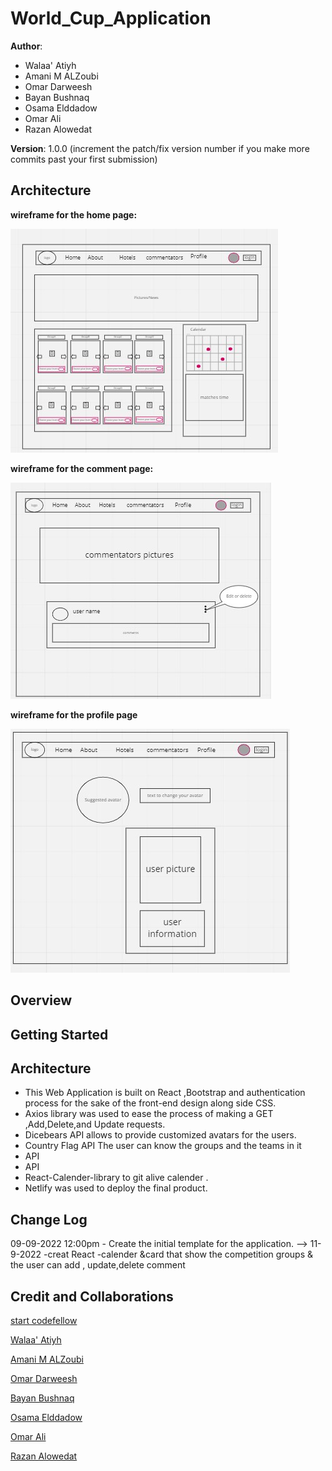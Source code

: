 # World_Cup_Application

**Author**: 
* Walaa' Atiyh
* Amani M ALZoubi
* Omar Darweesh
* Bayan Bushnaq
* Osama Elddadow
* Omar Ali
* Razan Alowedat

**Version**: 1.0.0 (increment the patch/fix version number if you make more commits past your first submission)

## Architecture
**wireframe for the home page:**

![wireframe for the home page ](./Readme-image/wireframe1.jpg)

**wireframe for the comment page:**

![wireframe for the comment page ](./Readme-image/wireframe2.jpg)

**wireframe for the profile page**

![wireframe for the profile page ](./Readme-image/wireframe3.jpg)

## Overview
<!-- Provide a high level overview of what this application is and why you are building it, beyond the fact that it's an assignment for this class. (i.e. What's your problem domain?) -->

## Getting Started
<!-- What are the steps that a user must take in order to build this app on their own machine and get it running? -->

## Architecture
* This Web Application is built on React ,Bootstrap and authentication process for the sake of the front-end design along side CSS.
* Axios library was used to ease the process of making a GET ,Add,Delete,and Update requests.
* Dicebears API allows to provide customized avatars for the users.
*  Country Flag API  The user can know the groups and the teams in it
* API
* API
* React-Calender-library  to git  alive calender .
* Netlify was used to deploy the final product.


## Change Log
09-09-2022 12:00pm - Create the initial template for the application. -->
11-9-2022 -creat React -calender &card that show the competition groups & the user can add , update,delete comment

## Credit and Collaborations
<!-- Give credit (and a link) to other people or resources that helped you build this application. -->
[start codefellow](https://github.com/codefellows/can-of-books-backend-template)

[Walaa' Atiyh](https://github.com/WalaaAtiah)

[Amani M ALZoubi](https://github.com/amani51)

[Omar Darweesh](https://github.com/dee-desu)

[Bayan Bushnaq](https://github.com/BayanBushnaq)

[Osama Elddadow](https://github.com/osamadado123)

[ Omar Ali](https://github.com/omarali1997)

[Razan Alowedat](https://github.com/Razan-abdullah)



